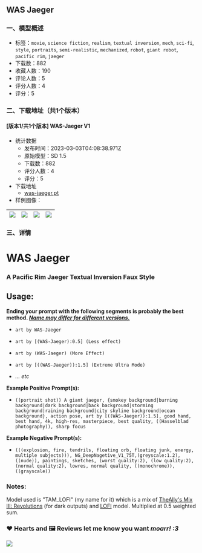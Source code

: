 ## WAS Jaeger
### 一、模型概述

- 标签：`movie`, `science fiction`, `realism`, `textual inversion`, `mech`, `sci-fi`, `style`, `portraits`, `semi-realistic`, `mechanized`, `robot`, `giant robot`, `pacific rim`, `jaeger`
- 下载数：882
- 收藏人数：190
- 评论人数：5
- 评分人数：4
- 评分：5

### 二、下载地址（共1个版本）

#### [版本1/共1个版本] WAS-Jaeger V1

- 统计数据
  - 发布时间：2023-03-03T04:08:38.971Z
  - 原始模型：SD 1.5
  - 下载数：882
  - 评分人数：4
  - 评分：5
- 下载地址
  - [was-jaeger.pt](https://civitai.com/api/download/models/17224)
- 样例图像：

| <img src="https://image.civitai.com/xG1nkqKTMzGDvpLrqFT7WA/92cd7850-78f1-46fe-2b23-9e6de9bdf800/width=450/174938.jpeg" /> | <img src="https://image.civitai.com/xG1nkqKTMzGDvpLrqFT7WA/babda951-500e-4377-d48f-302aa88bb700/width=450/174942.jpeg" /> | <img src="https://image.civitai.com/xG1nkqKTMzGDvpLrqFT7WA/289c567d-0505-4597-7af4-af7196121600/width=450/174941.jpeg" /> | <img src="https://image.civitai.com/xG1nkqKTMzGDvpLrqFT7WA/e4a76dbe-d066-4f05-8a65-796303393400/width=450/174940.jpeg" /> |
| ---- | ---- | ---- | ---- |


### 三、详情
<h1>WAS Jaeger</h1><h3>A Pacific Rim Jaeger Textual Inversion Faux Style</h3><p></p><h2>Usage:</h2><p><strong>Ending your prompt with the following segments is probably the best method. <em><u>Name may differ for different versions.</u></em></strong></p><ul><li><p><code>art by WAS-Jaeger</code></p></li><li><p><code>art by [(WAS-Jaeger):0.5] (Less effect)</code></p></li><li><p><code>art by (WAS-Jaeger) (More Effect)</code></p></li><li><p><code>art by [((WAS-Jaeger)):1.5] (Extreme Ultra Mode)</code></p></li><li><p><em>... etc</em></p></li></ul><p><strong>Example Positive Prompt(s):</strong></p><ul><li><p><code>((portrait shot)) A giant jaeger, {smokey background|burning background|dark background|back background|storming background|raining background|city skyline background|ocean background}, action pose, art by [((WAS-Jaeger)):1.5], good hand, best hand, 4k, high-res, masterpiece, best quality, ((Hasselblad photography)), sharp focus</code></p></li></ul><p><strong>Example Negative Prompt(s):</strong></p><ul><li><p><code>(((explosion, fire, tendrils, floating orb, floating junk, energy, multiple subjects))), NG_DeepNagetive_V1_75T,(greyscale:1.2), ((nude)), paintings, sketches, (worst quality:2), (low quality:2), (normal quality:2), lowres, normal quality, ((monochrome)), ((grayscale))</code></p></li></ul><p></p><h3>Notes:</h3><p>Model used is "TAM_LOFI" (my name for it) which is a mix of <a target="_blank" rel="ugc" href="https://civitai.com/models/10752/the-allys-mix-iii-revolutions">TheAlly's Mix III: Revolutions</a> (for dark outputs) and <a target="_blank" rel="ugc" href="https://civitai.com/models/9052/lofi">LOFI</a> model. Multiplied at 0.5 weighted sum.</p><p></p><h3>❤ Hearts and 🖼️ Reviews let me know you want <em>moarr! :3</em></h3><img src="https://imagecache.civitai.com/xG1nkqKTMzGDvpLrqFT7WA/11cdfc85-2f77-429c-8ce7-4b0c047d2100/width=525" />